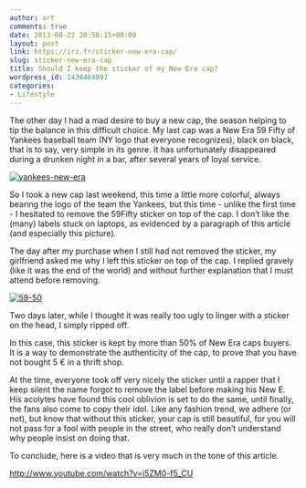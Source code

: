 ```yaml
---
author: art
comments: true
date: 2013-08-22 20:58:15+00:00
layout: post
link: https://irz.fr/sticker-new-era-cap/
slug: sticker-new-era-cap
title: Should I keep the sticker of my New Era cap?
wordpress_id: 1438464097
categories:
- Lifestyle
---
```


The other day I had a mad desire to buy a new cap, the season helping to tip the balance in this difficult choice. My last cap was a New Era 59 Fifty of Yankees baseball team (NY logo that everyone recognizes), black on black, that is to say, very simple in its genre. It has unfortunately disappeared during a drunken night in a bar, after several years of loyal service.<!-- more -->

[![yankees-new-era](https://static.irz.fr/2013/08/yankees-new-era.jpg)](http://irz.fr/dois-je-garder-lautocollant-de-ma-casquette-new-era/yankees-new-era/)

So I took a new cap last weekend, this time a little more colorful, always bearing the logo of the team the Yankees, but this time - unlike the first time - I hesitated to remove the 59Fifty sticker on top of the cap. I don’t like the (many) labels stuck on laptops, as evidenced by a paragraph of this article (and especially this picture).

The day after my purchase when I still had not removed the sticker, my girlfriend asked me why I left this sticker on top of the cap. I replied gravely (like it was the end of the world) and without further explanation that I must attend before removing.

[![59-50](https://static.irz.fr/2013/08/59-50.png)](http://irz.fr/dois-je-garder-lautocollant-de-ma-casquette-new-era/59-50/)

Two days later, while I thought it was really too ugly to linger with a sticker on the head, I simply ripped off.

In this case, this sticker is kept by more than 50% of New Era caps buyers. It is a way to demonstrate the authenticity of the cap, to prove that you have not bought 5 € in a thrift shop.

At the time, everyone took off very nicely the sticker until a rapper that I keep silent the name forgot to remove the label before making his New E. His acolytes have found this cool oblivion is set to do the same, until finally, the fans also come to copy their idol. Like any fashion trend, we adhere (or not), but know that without this sticker, your cap is still beautiful, for you will not pass for a fool with people in the street, who really don’t understand why people insist on doing that.

To conclude, here is a video that is very much in the tone of this article.

http://www.youtube.com/watch?v=i5ZM0-f5_CU
